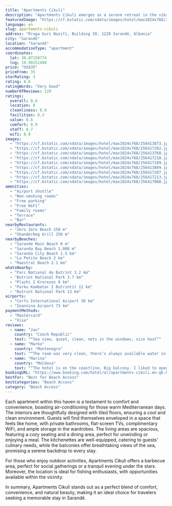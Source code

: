 ```yaml
---
title: "Apartments Cikuli"
description: "Apartments Cikuli emerges as a serene retreat in the vibrant city of Sarandë, located just a short distance of 2."
featuredImage: "https://cf.bstatic.com/xdata/images/hotel/max1024x768/256413873.jpg?k=855591fad8ffbb05814b74a712aac9358e1dfd9cc9e6ff28f40271706d15bebc&o=&hp=1"
language: en
slug: apartments-cikuli
address: "Rruga Guri Nazifi, Building 39, 1220 Sarandë, Albania"
city: "Sarandë"
location: "Sarandë"
accommodationType: "apartment"
coordinates:
  lat: 39.87150774
  lng: 19.99151498
price: "US$35"
priceFrom: 35
starRating: 3
rating: 8.6
ratingWords: "Very Good"
numberOfReviews: 129
ratings:
  overall: 8.6
  location: 8
  cleanliness: 8.8
  facilities: 8.3
  value: 8.6
  comfort: 8.9
  staff: 8.7
  wifi: 8.8
images:
  - "https://cf.bstatic.com/xdata/images/hotel/max1024x768/256413873.jpg?k=855591fad8ffbb05814b74a712aac9358e1dfd9cc9e6ff28f40271706d15bebc&o=&hp=1"
  - "https://cf.bstatic.com/xdata/images/hotel/max1024x768/256417202.jpg?k=9f18da4324c05760a1b6334a4fc72967b7a1cec3bbddec023ef6e055bd169b74&o=&hp=1"
  - "https://cf.bstatic.com/xdata/images/hotel/max1024x768/256413768.jpg?k=c9631842be09e6e5004b5ed3e0486f02967485fe519daa01d23a38b2f6c1205c&o=&hp=1"
  - "https://cf.bstatic.com/xdata/images/hotel/max1024x768/256417218.jpg?k=49aebf1680939c390e2a085c509d0f179941c612a6b0b95f741e706399d186ed&o=&hp=1"
  - "https://cf.bstatic.com/xdata/images/hotel/max1024x768/256417109.jpg?k=31305e9d2886dcbcef96fdd442ffbb1ba7245f25acf00d11efc8d7a2851eef72&o=&hp=1"
  - "https://cf.bstatic.com/xdata/images/hotel/max1024x768/256413869.jpg?k=ac417474e77455e058a55d53072dde42db28354b08212e070069cf35aba8c242&o=&hp=1"
  - "https://cf.bstatic.com/xdata/images/hotel/max1024x768/256417207.jpg?k=fdd5f8e622e1bd1c7f7cae682ae0797ea65c0c4c5ede86e93d70ef1ac753cb99&o=&hp=1"
  - "https://cf.bstatic.com/xdata/images/hotel/max1024x768/256417213.jpg?k=912884b8c4f954d62dc09c4f94a426854874847c01f23ea586817d3c45b32403&o=&hp=1"
  - "https://cf.bstatic.com/xdata/images/hotel/max1024x768/256417088.jpg?k=c847d773702e7204327561a2c774e2bdf1c5dc8c7a17684116b0848b69cf03a7&o=&hp=1"
amenities:
  - "Airport shuttle"
  - "Non-smoking rooms"
  - "Free parking"
  - "Free WiFi"
  - "Family rooms"
  - "Terrace"
  - "Bar"
nearbyRestaurants:
  - "Zero Zero Beach 150 m"
  - "Skanderbeg Grill 250 m"
nearbyBeaches:
  - "Sarande Main Beach 0 m"
  - "Saranda Bay Beach 1,000 m"
  - "Saranda City Beach 1.5 km"
  - "La Petite Beach 2 km"
  - "Maestral Beach 2.1 km"
whatsNearby:
  - "Parc National de Butrint 3.2 km"
  - "Butrint National Park 3.7 km"
  - "Plazhi I Krorezes 8 km"
  - "Parku Kombetar I Butrintit 12 km"
  - "Butrint National Park 13 km"
airports:
  - "Corfu International Airport 30 km"
  - "Ioannina Airport 73 km"
paymentMethods:
  - "Mastercard"
  - "Visa"
reviews:
  - name: "Jan"
    country: "Czech Republic"
    text: "“Sea view, quiet, clean, nets in the windows, nice host”"
  - name: "Marko"
    country: "Montenegro"
    text: "“The room was very clean, there’s always available water in the bathroom to take a shower, AC, beautiful view from the balcony. Staff is so kind, especially the lady we were in touch with over the phone, she was so kind and always available for us.”"
  - name: "Marina"
    country: "Moldova"
    text: "“The hotel is on the coastline. Big balcony. I liked to open my eyes in the morning watching the sea. Kitchen is good equipped. There are fresh fish market and restaurants near the apartments.”"
bookingURL: "https://www.booking.com/hotel/al/apartments-cikuli.en-gb.html?aid=8035640"
bestFor: "Best for Beach Access"
bestCategories: "Beach Access"
category: "Beach Access"
---
```


Each apartment within this haven is a testament to comfort and convenience, boasting air-conditioning for those warm Mediterranean days. The interiors are thoughtfully designed with tiled floors, ensuring a cool and clean environment. Guests will find themselves enveloped in a space that feels like home, with private bathrooms, flat-screen TVs, complimentary WiFi, and ample storage in the wardrobes. The living areas are spacious, featuring a cozy seating and a dining area, perfect for unwinding or enjoying a meal. The kitchenettes are well-equipped, catering to guests' culinary needs, while the balconies offer breathtaking views of the sea, promising a serene backdrop to every stay.

For those who enjoy outdoor activities, Apartments Cikuli offers a barbecue area, perfect for social gatherings or a tranquil evening under the stars. Moreover, the location is ideal for fishing enthusiasts, with opportunities available within the vicinity.

In summary, Apartments Cikuli stands out as a perfect blend of comfort, convenience, and natural beauty, making it an ideal choice for travelers seeking a memorable stay in Sarandë.